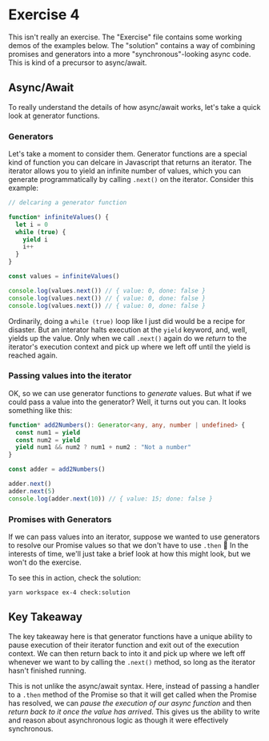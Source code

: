 # Exercise 4

This isn't really an exercise. The "Exercise" file contains some working demos of the examples below. The "solution" contains a way of combining promises and generators into a more "synchronous"-looking async code. This is kind of a precursor to async/await.

## Async/Await

To really understand the details of how async/await works, let's take a quick look at generator functions.

### Generators

Let's take a moment to consider them. Generator functions are a special kind of function you can delcare in Javascript that returns an iterator. The iterator allows you to yield an infinite number of values, which you can generate programmatically by calling `.next()` on the iterator. Consider this example:

```ts
// delcaring a generator function

function* infiniteValues() {
  let i = 0
  while (true) {
    yield i
    i++
  }
}

const values = infiniteValues()

console.log(values.next()) // { value: 0, done: false }
console.log(values.next()) // { value: 0, done: false }
console.log(values.next()) // { value: 0, done: false }
```

Ordinarily, doing a `while (true)` loop like I just did would be a recipe for disaster. But an interator halts execution at the `yield` keyword, and, well, yields up the value. Only when we call `.next()` again do we _return_ to the iterator's execution context and pick up where we left off until the yield is reached again.

### Passing values into the iterator

OK, so we can use generator functions to _generate_ values. But what if we could pass a value into the generator? Well, it turns out you can. It looks something like this:

```ts
function* add2Numbers(): Generator<any, any, number | undefined> {
  const num1 = yield
  const num2 = yield 
  yield num1 && num2 ? num1 + num2 : "Not a number"
}

const adder = add2Numbers()

adder.next()
adder.next(5)
console.log(adder.next(10)) // { value: 15; done: false }
```

### Promises with Generators

If we can pass values into an iterator, suppose we wanted to use generators to resolve our Promise values so that we don't have to use `.then` 🤔 In the interests of time, we'll just take a brief look at how this might look, but we won't do the exercise.

To see this in action, check the solution:

`yarn workspace ex-4 check:solution`

## Key Takeaway

The key takeaway here is that generator functions have a unique ability to pause execution of their iterator function and exit out of the execution context. We can then return back to into it and pick up where we left off whenever we want to by calling the `.next()` method, so long as the iterator hasn't finished running.

This is not unlike the async/await syntax. Here, instead of passing a handler to a `.then` method of the Promise so that it will get called when the Promise has resolved, we can _pause the execution of our async function_ and then _return back to it once the value has arrived_. This gives us the ability to write and reason about asynchronous logic as though it were effectively synchronous.
